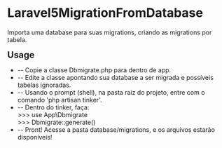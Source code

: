 # Laravel5MigrationFromDatabase
Importa uma database para suas migrations, criando as migrations por tabela.

<b style='font-size: 20px;'>Usage</b><br>
<ul>
<li>-- Copie a classe Dbmigrate.php para dentro de app.</li>
<li>-- Edite a classe apontando sua database a ser migrada e possíveis tabelas ignoradas.</li>
<li>-- Usando o prompt (shell), na pasta raiz do projeto, entre com o comando 'php artisan tinker'.</li>
<li>-- Dentro do tinker, faça:<br>
    >>> use App\Dbmigrate<br>
    >>> Dbmigrate::generate()</li>
<li>-- Pront! Acesse a pasta database/migrations, e os arquivos estarão disponíveis! </li>
</ul>
